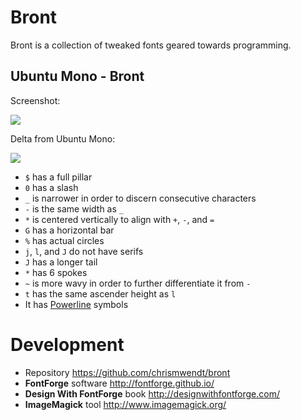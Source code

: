 # Bront

Bront is a collection of tweaked fonts geared towards programming.

## Ubuntu Mono - Bront

Screenshot:

![](http://i.imgur.com/4DiWVRz.png)

Delta from Ubuntu Mono:

![](http://i.imgur.com/UQC7aDQ.png)

- `$` has a full pillar
- `0` has a slash
- `_` is narrower in order to discern consecutive characters
- `-` is the same width as `_`
- `*` is centered vertically to align with `+`, `-`, and `=`
- `G` has a horizontal bar
- `%` has actual circles
- `j`, `l`, and `J` do not have serifs
- `J` has a longer tail
- `*` has 6 spokes
- `~` is more wavy in order to further differentiate it from `-`
- `t` has the same ascender height as `l`
- It has [Powerline](https://github.com/powerline/powerline) symbols

# Development

- Repository https://github.com/chrismwendt/bront
- **FontForge** software http://fontforge.github.io/
- **Design With FontForge** book http://designwithfontforge.com/
- **ImageMagick** tool http://www.imagemagick.org/
